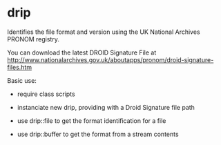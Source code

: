 # drip
Identifies the file format and version using the UK National Archives PRONOM registry.

You can download the latest DROID Signature File at http://www.nationalarchives.gov.uk/aboutapps/pronom/droid-signature-files.htm

Basic use:

- require class scripts
- instanciate new drip, providing with a Droid Signature file path

- use drip::file to get the format identification for a file
- use drip::buffer to get the format from a stream contents
